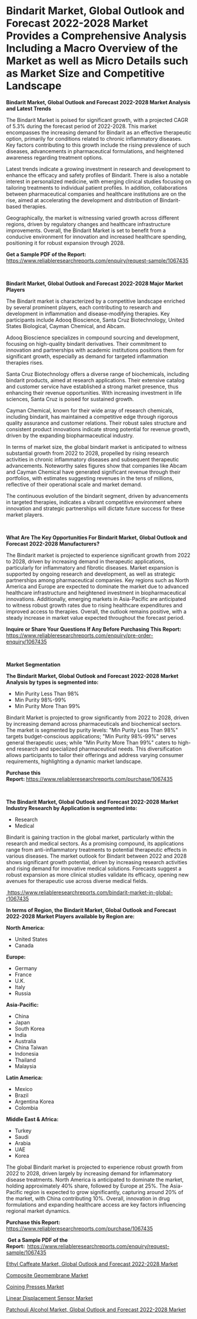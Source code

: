 <p><h1>Bindarit Market, Global Outlook and Forecast 2022-2028 Market Provides a Comprehensive Analysis Including a Macro Overview of the Market as well as Micro Details such as Market Size and Competitive Landscape</h1></p><p><strong>Bindarit Market, Global Outlook and Forecast 2022-2028 Market Analysis and Latest Trends</strong></p>
<p><p>The Bindarit Market is poised for significant growth, with a projected CAGR of 5.3% during the forecast period of 2022-2028. This market encompasses the increasing demand for Bindarit as an effective therapeutic option, primarily for conditions related to chronic inflammatory diseases. Key factors contributing to this growth include the rising prevalence of such diseases, advancements in pharmaceutical formulations, and heightened awareness regarding treatment options.</p><p>Latest trends indicate a growing investment in research and development to enhance the efficacy and safety profiles of Bindarit. There is also a notable interest in personalized medicine, with emerging clinical studies focusing on tailoring treatments to individual patient profiles. In addition, collaborations between pharmaceutical companies and healthcare institutions are on the rise, aimed at accelerating the development and distribution of Bindarit-based therapies.</p><p>Geographically, the market is witnessing varied growth across different regions, driven by regulatory changes and healthcare infrastructure improvements. Overall, the Bindarit Market is set to benefit from a conducive environment for innovation and increased healthcare spending, positioning it for robust expansion through 2028.</p></p>
<p><strong>Get a Sample PDF of the Report:&nbsp;</strong> <a href="https://www.reliableresearchreports.com/enquiry/request-sample/1067435">https://www.reliableresearchreports.com/enquiry/request-sample/1067435</a></p>
<p>&nbsp;</p>
<p><strong>Bindarit Market, Global Outlook and Forecast 2022-2028 Major Market Players</strong></p>
<p><p>The Bindarit market is characterized by a competitive landscape enriched by several prominent players, each contributing to research and development in inflammation and disease-modifying therapies. Key participants include Adooq Bioscience, Santa Cruz Biotechnology, United States Biological, Cayman Chemical, and Abcam.</p><p>Adooq Bioscience specializes in compound sourcing and development, focusing on high-quality bindarit derivatives. Their commitment to innovation and partnerships with academic institutions positions them for significant growth, especially as demand for targeted inflammation therapies rises.</p><p>Santa Cruz Biotechnology offers a diverse range of biochemicals, including bindarit products, aimed at research applications. Their extensive catalog and customer service have established a strong market presence, thus enhancing their revenue opportunities. With increasing investment in life sciences, Santa Cruz is poised for sustained growth.</p><p>Cayman Chemical, known for their wide array of research chemicals, including bindarit, has maintained a competitive edge through rigorous quality assurance and customer relations. Their robust sales structure and consistent product innovations indicate strong potential for revenue growth, driven by the expanding biopharmaceutical industry.</p><p>In terms of market size, the global bindarit market is anticipated to witness substantial growth from 2022 to 2028, propelled by rising research activities in chronic inflammatory diseases and subsequent therapeutic advancements. Noteworthy sales figures show that companies like Abcam and Cayman Chemical have generated significant revenue through their portfolios, with estimates suggesting revenues in the tens of millions, reflective of their operational scale and market demand.</p><p>The continuous evolution of the bindarit segment, driven by advancements in targeted therapies, indicates a vibrant competitive environment where innovation and strategic partnerships will dictate future success for these market players.</p></p>
<p>&nbsp;</p>
<p><strong>What Are The Key Opportunities For Bindarit Market, Global Outlook and Forecast 2022-2028 Manufacturers?</strong></p>
<p><p>The Bindarit market is projected to experience significant growth from 2022 to 2028, driven by increasing demand in therapeutic applications, particularly for inflammatory and fibrotic diseases. Market expansion is supported by ongoing research and development, as well as strategic partnerships among pharmaceutical companies. Key regions such as North America and Europe are expected to dominate the market due to advanced healthcare infrastructure and heightened investment in biopharmaceutical innovations. Additionally, emerging markets in Asia-Pacific are anticipated to witness robust growth rates due to rising healthcare expenditures and improved access to therapies. Overall, the outlook remains positive, with a steady increase in market value expected throughout the forecast period.</p></p>
<p><strong>Inquire or Share Your Questions If Any Before Purchasing This Report:</strong> <a href="https://www.reliableresearchreports.com/enquiry/pre-order-enquiry/1067435">https://www.reliableresearchreports.com/enquiry/pre-order-enquiry/1067435</a></p>
<p>&nbsp;</p>
<p><strong>Market Segmentation</strong></p>
<p><strong>The Bindarit Market, Global Outlook and Forecast 2022-2028 Market Analysis by types is segmented into:</strong></p>
<p><ul><li>Min Purity Less Than 98%</li><li>Min Purity 98%-99%</li><li>Min Purity More Than 99%</li></ul></p>
<p><p>Bindarit Market is projected to grow significantly from 2022 to 2028, driven by increasing demand across pharmaceuticals and biochemical sectors. The market is segmented by purity levels: "Min Purity Less Than 98%" targets budget-conscious applications; "Min Purity 98%-99%" serves general therapeutic uses; while "Min Purity More Than 99%" caters to high-end research and specialized pharmaceutical needs. This diversification allows participants to tailor their offerings and address varying consumer requirements, highlighting a dynamic market landscape.</p></p>
<p><strong>Purchase this Report:&nbsp;</strong><a href="https://www.reliableresearchreports.com/purchase/1067435">https://www.reliableresearchreports.com/purchase/1067435</a></p>
<p>&nbsp;</p>
<p><strong>The Bindarit Market, Global Outlook and Forecast 2022-2028 Market Industry Research by Application is segmented into:</strong></p>
<p><ul><li>Research</li><li>Medical</li></ul></p>
<p><p>Bindarit is gaining traction in the global market, particularly within the research and medical sectors. As a promising compound, its applications range from anti-inflammatory treatments to potential therapeutic effects in various diseases. The market outlook for Bindarit between 2022 and 2028 shows significant growth potential, driven by increasing research activities and rising demand for innovative medical solutions. Forecasts suggest a robust expansion as more clinical studies validate its efficacy, opening new avenues for therapeutic use across diverse medical fields.</p></p>
<p><a href="https://www.reliableresearchreports.com/bindarit-market-in-global-r1067435">&nbsp;https://www.reliableresearchreports.com/bindarit-market-in-global-r1067435</a></p>
<p><strong>In terms of Region, the Bindarit Market, Global Outlook and Forecast 2022-2028 Market Players available by Region are:</strong></p>
<p>
    <p> <strong> North America: </strong>
        <ul>
            <li>United States</li>
            <li>Canada</li>
        </ul>
        </p> 
    <p> <strong> Europe: </strong>
        <ul>
            <li>Germany</li>
            <li>France</li>
            <li>U.K.</li>
            <li>Italy</li>
            <li>Russia</li>
        </ul>
        </p> 
    <p> <strong> Asia-Pacific: </strong>
        <ul>
            <li>China</li>
            <li>Japan</li>
            <li>South Korea</li>
            <li>India</li>
            <li>Australia</li>
            <li>China Taiwan</li>
            <li>Indonesia</li>
            <li>Thailand</li>
            <li>Malaysia</li>
        </ul>
        </p> 
    <p> <strong> Latin America: </strong>
        <ul>
            <li>Mexico</li>
            <li>Brazil</li>
            <li>Argentina Korea</li>
            <li>Colombia</li>
        </ul>
        </p> 
    <p> <strong> Middle East & Africa: </strong>
        <ul>
            <li>Turkey</li>
            <li>Saudi</li>
            <li>Arabia</li>
            <li>UAE</li>
            <li>Korea</li>
        </ul>
    </p>
    </p>
<p><p>The global Bindarit market is projected to experience robust growth from 2022 to 2028, driven largely by increasing demand for inflammatory disease treatments. North America is anticipated to dominate the market, holding approximately 40% share, followed by Europe at 25%. The Asia-Pacific region is expected to grow significantly, capturing around 20% of the market, with China contributing 10%. Overall, innovation in drug formulations and expanding healthcare access are key factors influencing regional market dynamics.</p></p>
<p><strong>Purchase this Report: </strong><a href="https://www.reliableresearchreports.com/purchase/1067435">https://www.reliableresearchreports.com/purchase/1067435</a></p>
<p>&nbsp;<strong>Get a Sample PDF of the Report:&nbsp;&nbsp;</strong><a href="https://www.reliableresearchreports.com/enquiry/request-sample/1067435">https://www.reliableresearchreports.com/enquiry/request-sample/1067435</a></p>
<p><strong></strong></p>
<p><p><a href="https://github.com/mauripalmi/Market-Research-Report-List-5/blob/main/ethyl-caffeate-market-global-outlook-and-forecast-2022-2028-market.md">Ethyl Caffeate Market, Global Outlook and Forecast 2022-2028 Market</a></p><p><a href="https://issuu.com/reportprime-2/docs/composite-geomembrane-market-size-2_bbc31fcf7fff73">Composite Geomembrane Market</a></p><p><a href="https://www.linkedin.com/pulse/global-coining-presses-industry-research-report-competitive-tgvyf?trackingId=FyUVA6jKTqWibGP5gAWY0g%3D%3D">Coining Presses Market</a></p><p><a href="https://www.linkedin.com/pulse/linear-displacement-sensor-market-research-report-forecast-growth-8rwrf?trackingId=8Xnbfsr6RpuDuAixIcRbIA%3D%3D">Linear Displacement Sensor Market</a></p><p><a href="https://github.com/RunaHaque64/Market-Research-Report-List-1/blob/main/patchouli-alcohol-market-global-outlook-and-forecast-2022-2028-market.md">Patchouli Alcohol Market, Global Outlook and Forecast 2022-2028 Market</a></p></p>